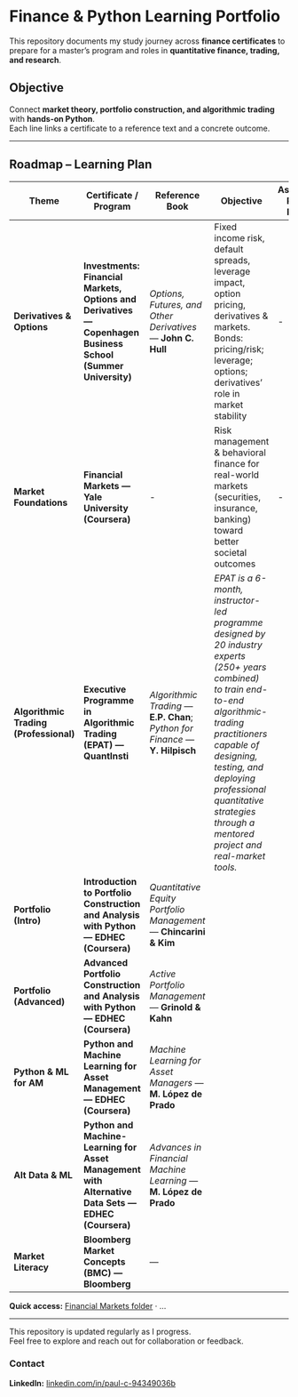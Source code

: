 # Finance & Python Learning Portfolio

This repository documents my study journey across **finance certificates** to prepare for a master’s program and roles in **quantitative finance, trading, and research**.

## Objective
Connect **market theory, portfolio construction, and algorithmic trading** with **hands-on Python**.  
Each line links a certificate to a reference text and a concrete outcome.

---

## Roadmap – Learning Plan

| Theme | Certificate / Program | Reference Book | Objective | Associated Python Project |
|------|------------------------|----------------|-----------|---------------------------|
| **Derivatives & Options** | **Investments: Financial Markets, Options and Derivatives — Copenhagen Business School (Summer University)** | *Options, Futures, and Other Derivatives* — **John C. Hull** | Fixed income risk, default spreads, leverage impact, option pricing, derivatives & markets. Bonds: pricing/risk; leverage; options; derivatives’ role in market stability |  - |
| **Market Foundations** | **Financial Markets — Yale University (Coursera)** |  - | Risk management & behavioral finance for real-world markets (securities, insurance, banking)  toward better societal outcomes|-|
| **Algorithmic Trading (Professional)** | **Executive Programme in Algorithmic Trading (EPAT) — QuantInsti** | *Algorithmic Trading* — **E.P. Chan**; *Python for Finance* — **Y. Hilpisch** | *EPAT is a 6-month, instructor-led programme designed by 20 industry experts (250+ years combined) to train end-to-end algorithmic-trading practitioners capable of designing, testing, and deploying professional quantitative strategies through a mentored project and real-market tools.* |  |
| **Portfolio (Intro)** | **Introduction to Portfolio Construction and Analysis with Python — EDHEC (Coursera)** | *Quantitative Equity Portfolio Management* — **Chincarini & Kim** |  |  |
| **Portfolio (Advanced)** | **Advanced Portfolio Construction and Analysis with Python — EDHEC (Coursera)** | *Active Portfolio Management* — **Grinold & Kahn** |  |  |
| **Python & ML for AM** | **Python and Machine Learning for Asset Management — EDHEC (Coursera)** | *Machine Learning for Asset Managers* — **M. López de Prado** |  |  |
| **Alt Data & ML** | **Python and Machine-Learning for Asset Management with Alternative Data Sets — EDHEC (Coursera)** | *Advances in Financial Machine Learning* — **M. López de Prado** |  |  |
| **Market Literacy** | **Bloomberg Market Concepts (BMC) — Bloomberg** | — |  |  |



**Quick access:** [ Financial Markets folder](./Yale-financial-markets/) · …

---

This repository is updated regularly as I progress.  
Feel free to explore and reach out for collaboration or feedback.

### Contact
**LinkedIn:** [linkedin.com/in/paul-c-94349036b](https://www.linkedin.com/in/paul-c-94349036b/)
